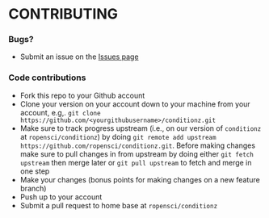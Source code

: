 # CONTRIBUTING #

### Bugs?

* Submit an issue on the [Issues page](https://github.com/ropensci/conditionz/issues)

### Code contributions

* Fork this repo to your Github account
* Clone your version on your account down to your machine from your account, e.g,. `git clone https://github.com/<yourgithubusername>/conditionz.git`
* Make sure to track progress upstream (i.e., on our version of `conditionz` at `ropensci/conditionz`) by doing `git remote add upstream https://github.com/ropensci/conditionz.git`. Before making changes make sure to pull changes in from upstream by doing either `git fetch upstream` then merge later or `git pull upstream` to fetch and merge in one step
* Make your changes (bonus points for making changes on a new feature branch)
* Push up to your account
* Submit a pull request to home base at `ropensci/conditionz`
